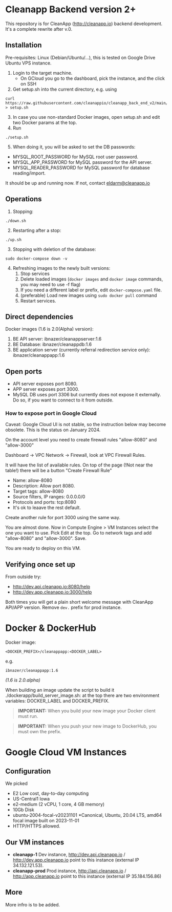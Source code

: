 # Cleanapp Backend version 2+

This repository is for CleanApp (http://cleanapp.io) backend development.
It's a complete rewrite after v.0.

## Installation

Pre-requisites: Linux (Debian/Ubuntu/...), this is tested on Google Drive Ubuntu VPS instance.

1. Login to the target machine.
   * On GCloud you go to the dashboard, pick the instance, and the click on SSH
1. Get setup.sh into the current directory, e.g. using
```shell
curl https://raw.githubusercontent.com/cleanappio/cleanapp_back_end_v2/main/setup/setup.sh > setup.sh
```
3. In case you use non-standard Docker images, open setup.sh and edit two Docker params at the top.
4. Run
```
./setup.sh
```
5. When doing it, you will be asked to set the DB passwords:

* MYSQL_ROOT_PASSWORD for MySQL root user password.
* MYSQL_APP_PASSWORD for MySQL password for the API server.
* MYSQL_READER_PASSWORD for MySQL password for database reading/import.

It should be up and running now. If not, contact eldarm@cleanapp.io

## Operations

1. Stopping:
```
./down.sh
```
2. Restarting after a stop:
```
./up.sh
```
3. Stopping with deletion of the database:
```
sudo docker-compose down -v
```
4. Refreshing images to the newly built versions:
    1. Stop services
    2. Delete loaded images (```docker images``` and ```docker image``` commands, you may need to use -f flag)
    3. If you need a different label or prefix, edit ```docker-compose.yaml``` file.
    4. (preferable) Load new images using ```sudo docker pull``` command
    5. Restart services.

## Direct dependencies

Docker images (1.6 is 2.0(Alpha) version):
1. BE API server: ibnazer/cleanappserver:1.6
2. BE Database: ibnazer/cleanappdb:1.6
3. BE application server (currently referral redirection service only): ibnazer/cleanappapp:1.6

## Open ports

* API server exposes port 8080.
* APP server exposes port 3000.
* MySQL DB uses port 3306 but currently does not expose it externally. Do so,
if you want to connect to it from outside.

### How to expose port in Google Cloud

Caveat: Google Cloud UI is not stable, so the instruction below may become obsolete. This is the status on January 2024.

On the account level you need to create firewall rules "allow-8080" and "allow-3000"

Dashboard -> VPC Network -> Firewall, look at VPC Firewall Rules.

It will have the list of available rules.
On top of the page (!Not near the table!) there will be a button "Create Firewall Rule"

- Name: allow-8080
- Description: Allow port 8080.
- Target tags: allow-8080
- Source filters, IP ranges: 0.0.0.0/0
- Protocols and ports: tcp:8080
- It's ok to leaave the rest default.

Create another rule for port 3000 using the same way.

You are almost done. Now in Compute Engine > VM Instances select the one you want to use. Pick Edit at the top. Go to network tags and add "allow-8080" and "allow-3000". Save. 

You are ready to deploy on this VM.

## Verifying once set up

From outside try:
- http://dev.api.cleanapp.io:8080/help
- http://dev.app.cleanapp.io:3000/help

Both times you will get a plain short welcome message with CleanApp API/APP version. Remove ```dev.``` prefix for prod instance.

# Docker & DockerHub

Docker image:
```
<DOCKER_PREFIX>/cleanappapp:<DOCKER_LABEL>
```
e.g.
```
ibnazer/cleanappapp:1.6
```
*(1.6 is 2.0.alpha)*

When building an image update the script to build it ./dockerapp/build_server_image.sh: at the top there are two environment
variables: DOCKER_LABEL and DOCKER_PREFIX.

> **IMPORTANT:** When you build your new image your Docker client must run.

> **IMPORTANT:** When you push your new image to DockerHub, you must own the prefix.

# Google Cloud VM Instances

## Configuration
We picked

* E2 Low cost, day-to-day computing
* US-Central1 Iowa
* e2-medium (2 vCPU, 1 core, 4 GB memory)
* 10Gb Disk
* ubuntu-2004-focal-v20231101
  *Canonical, Ubuntu, 20.04 LTS, amd64 focal image built on 2023-11-01
* HTTP/HTTPS allowed.

## Our VM instances

* **cleanapp-1** Dev instance, http://dev.api.cleanapp.io / http://dev.app.cleanapp.io point to this instance (external IP 34.132.121.53).
* **cleanapp-prod** Prod instance, http://api.cleanapp.io / http://app.cleanapp.io point to this instance (external IP 35.184.156.86)

## More

More infro is to be added.

